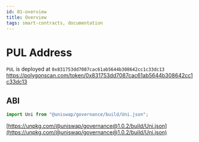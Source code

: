 ```yaml
---
id: 01-overview
title: Overview
tags: smart-contracts, documentation
---
```


# PUL Address

`PUL` is deployed at `0x831753dd7087cac61ab5644b308642cc1c33dc13` https://polygonscan.com/token/0x831753dd7087cac61ab5644b308642cc1c33dc13

## ABI

```typescript
import Uni from "@uniswap/governance/build/Uni.json";
```

[https://unpkg.com/@uniswap/governance@1.0.2/build/Uni.json](https://unpkg.com/@uniswap/governance@1.0.2/build/Uni.json)
